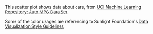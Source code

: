 This scatter plot shows data about cars, from [UCI Machine Learning Repository: Auto MPG Data Set](http://mlr.cs.umass.edu/ml/datasets/Auto+MPG).

Some of the color usages are referencing to Sunlight Foundation's [Data Visualization Style Guidelines](https://github.com/amycesal/dataviz-style-guide/blob/master/Sunlight-StyleGuide-DataViz.pdf)